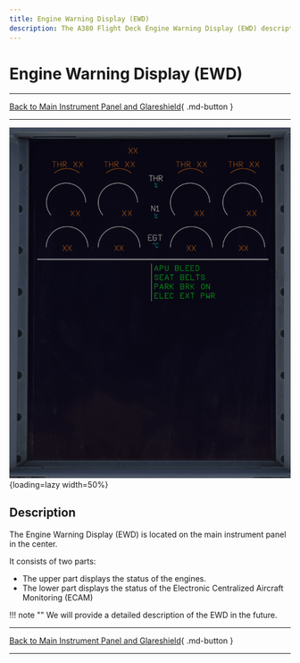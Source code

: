 ```yaml
---
title: Engine Warning Display (EWD)
description: The A380 Flight Deck Engine Warning Display (EWD) description.
---
```


# Engine Warning Display (EWD)

---

[Back to Main Instrument Panel and Glareshield](../overviews/main-glare.md){ .md-button }

---

![img_1.png](../../../assets/a380x-briefing/flight-deck/main/ewd.png){loading=lazy width=50%}

## Description

The Engine Warning Display (EWD) is located on the main instrument panel in the center. 

It consists of two parts:

- The upper part displays the status of the engines.
- The lower part displays the status of the Electronic Centralized Aircraft Monitoring (ECAM)

!!! note ""
    We will provide a detailed description of the EWD in the future.





---

[Back to Main Instrument Panel and Glareshield](../overviews/main-glare.md){ .md-button }

---

